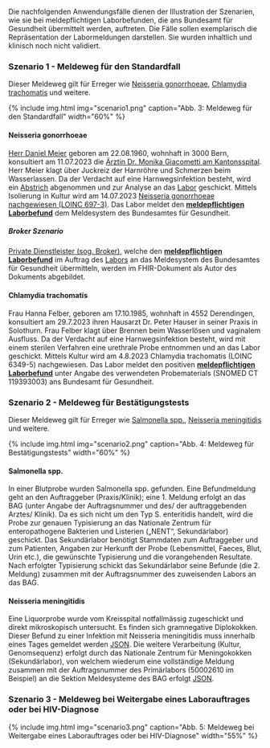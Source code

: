 Die nachfolgenden Anwendungsfälle dienen der Illustration der Szenarien, wie sie bei meldepflichtigen Laborbefunden, die ans Bundesamt für Gesundheit übermittelt werden, auftreten. Die Fälle sollen exemplarisch die Repräsentation der Labormeldungen darstellen. Sie wurden inhaltlich und klinisch noch nicht validiert.

### Szenario 1 - Meldeweg für den Standardfall
Dieser Meldeweg gilt für Erreger wie [Neisseria gonorrhoeae](#neisseria-gonorrhoeae), [Chlamydia trachomatis](#chlamydia-trachomatis) und weitere.

{% include img.html img="scenario1.png" caption="Abb. 3: Meldeweg für den Standardfall" width="60%" %}

#### Neisseria gonorrhoeae
[Herr Daniel Meier](Patient-Pat-001.html) geboren am 22.08.1960, wohnhaft in 3000 Bern, konsultiert am 11.07.2023 die [Ärztin Dr. Monika Giacometti am Kantonsspital](PractitionerRole-1PR-KsAbc.html). Herr Meier klagt über Juckreiz der Harnröhre und Schmerzen beim Wasserlassen. Da der Verdacht auf eine Harnwegsinfektion besteht, wird ein [Abstrich](Specimen-1Spec-Specimen.html) abgenommen und zur Analyse an das [Labor](Organization-1Org-Labor.html) geschickt. Mittels Isolierung in Kultur wird am 14.07.2023 [Neisseria gonorrhoeae nachgewiesen (LOINC 697-3)](Observation-1Obs-NeisseriaGonorrhoeae.html). Das Labor meldet den **[meldepflichtigen Laborbefund](Bundle-1Doc-NeisseriaGonorrhoeae.html)** dem Meldesystem des Bundesamtes für Gesundheit.

##### Broker Szenario
[Private Dienstleister (sog. Broker)](Organization-1bOrg-Broker.html), welche den **[meldepflichtigen Laborbefund](Bundle-1bDoc-NeisseriaGonorrhoeae.html)** im Auftrag des [Labors](Organization-1bOrg-Labor.html) an das Meldesystem des Bundesamtes für Gesundheit übermitteln, werden im FHIR-Dokument als Autor des Dokuments abgebildet.

#### Chlamydia trachomatis
Frau Hanna Felber, geboren am 17.10.1985, wohnhaft in 4552 Derendingen, konsultiert am 29.7.2023 ihren Hausarzt Dr. Peter Hauser in seiner Praxis in Solothurn. Frau Felber klagt über Brennen beim Wasserlösen und vaginalem Ausfluss. Da der Verdacht auf eine Harnwegsinfektion besteht, wird mit einem sterilen Verfahren eine urethrale Probe entnommen und an das Labor geschickt. Mittels Kultur wird am 4.8.2023 Chlamydia trachomatis (LOINC 6349-5) nachgewiesen. Das Labor meldet den positiven **[meldepflichtigen Laborbefund](Bundle-2Doc-ChlamydiaTrachomatis.html)** unter Angabe des verwendeten Probematerials (SNOMED CT 119393003) ans Bundesamt für Gesundheit.

### Szenario 2 - Meldeweg für Bestätigungstests
Dieser Meldeweg gilt für Erreger wie [Salmonella spp.](#salmonella-spp), [Neisseria meningitidis](#neisseria-meningitidis) und weitere.

{% include img.html img="scenario2.png" caption="Abb. 4: Meldeweg für Bestätigungstests" width="60%" %}

#### Salmonella spp.
In einer Blutprobe wurden Salmonella spp. gefunden. Eine Befundmeldung geht an den Auftraggeber (Praxis/Klinik); eine 1. Meldung erfolgt an das BAG (unter Angabe der Auftragsnummer und des/ der auftraggebenden Arztes/ Klinik).
Da es sich nicht um den Typ S. enteritidis handelt, wird die Probe zur genauen Typisierung an das Nationale Zentrum für enteropathogene Bakterien und Listerien („NENT“, Sekundärlabor) geschickt. Das Sekundärlabor benötigt Stammdaten zum Auftraggeber und zum Patienten, Angaben zur Herkunft der Probe (Lebensmittel, Faeces, Blut, Urin etc.), die gewünschte Typisierung und die vorangehenden Resultate. Nach erfolgter Typisierung schickt das Sekundärlabor seine Befunde (die 2. Meldung) zusammen mit der Auftragsnummer des zuweisenden Labors an das BAG.

#### Neisseria meningitidis
Eine Liquorprobe wurde vom Kreisspital notfallmässig zugeschickt und direkt mikroskopisch untersucht. Es finden sich gramnegative Diplokokken. Dieser Befund zu einer Infektion mit Neisseria meningitidis muss innerhalb eines Tages gemeldet werden [JSON](Bundle-17Doc-Neisseria.json.html). Die weitere Verarbeitung (Kultur, Genomsequenz) erfolgt durch das Nationale Zentrum für Meningokokken (Sekundärlabor), von welchem wiederum eine vollständige Meldung zusammen mit der Auftragsnummer des Primärlabors (50002610 im Beispiel) an die Sektion Meldesysteme des BAG erfolgt [JSON](Bundle-14Doc-Neisseriameningitidis-confirmationtest.json.html).


### Szenario 3 - Meldeweg bei Weitergabe eines Laborauftrages oder bei HIV-Diagnose

{% include img.html img="scenario3.png" caption="Abb. 5: Meldeweg bei Weitergabe eines Laborauftrages oder bei HIV-Diagnose" width="55%" %}
